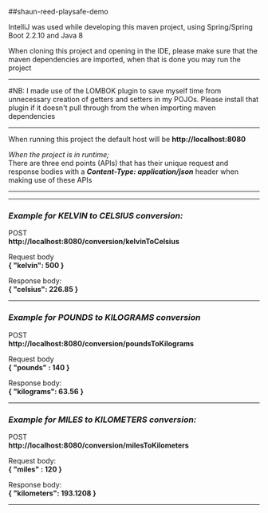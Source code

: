 ##shaun-reed-playsafe-demo

IntelliJ was used while developing this maven project, using Spring/Spring Boot 2.2.10 and Java 8

When cloning this project and opening in the IDE, please make sure that the maven dependencies are imported, when that is done you may run the project
***
#NB: I made use of the LOMBOK plugin to save myself time from unnecessary creation of getters and setters in my POJOs. Please install that plugin if it doesn't pull through from the when importing maven dependencies  
***

When running this project the default host will be  **http://localhost:8080** 

*When the project is in runtime;*
<br />There are three end points (APIs) that has their unique request and response bodies with a ***Content-Type: application/json*** header when making use of these APIs
***
***
### *Example for KELVIN to CELSIUS conversion:*

POST
<br />**http://localhost:8080/conversion/kelvinToCelsius**

Request body
<br />**{ "kelvin": 500 }**

Response body:
<br />**{ "celsius": 226.85 }**
***
### *Example for POUNDS to KILOGRAMS conversion*

POST
<br />**http://localhost:8080/conversion/poundsToKilograms**

Request body
<br />**{ "pounds" : 140 }**

Response body:
<br />**{ "kilograms": 63.56 }**
***
### *Example for MILES to KILOMETERS conversion:*

POST
<br />**http://localhost:8080/conversion/milesToKilometers**

Request body:
<br />**{ "miles" : 120 }**

Response body:
<br />**{ "kilometers": 193.1208 }**
***




